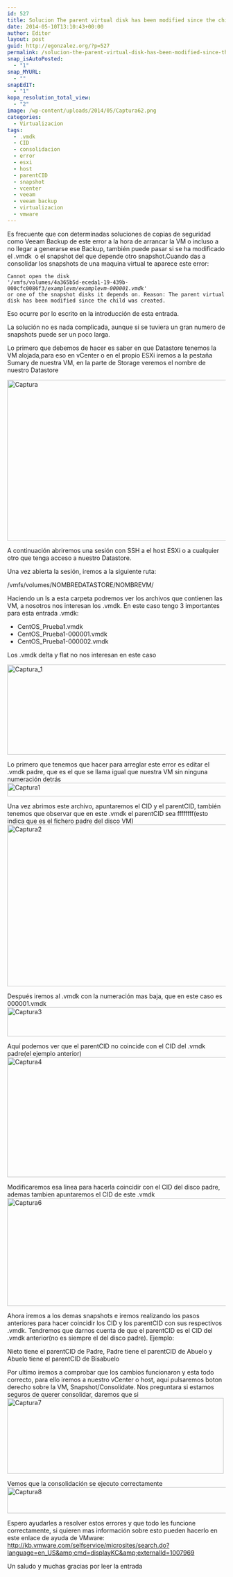 ```yaml
---
id: 527
title: Solucion The parent virtual disk has been modified since the child was created
date: 2014-05-10T13:10:43+00:00
author: Editor
layout: post
guid: http://egonzalez.org/?p=527
permalink: /solucion-the-parent-virtual-disk-has-been-modified-since-the-child-was-created/
snap_isAutoPosted:
  - "1"
snap_MYURL:
  - ""
snapEdIT:
  - "1"
kopa_resolution_total_view:
  - "2"
image: /wp-content/uploads/2014/05/Captura62.png
categories:
  - Virtualizacion
tags:
  - .vmdk
  - CID
  - consolidacion
  - error
  - esxi
  - host
  - parentCID
  - snapshot
  - vcenter
  - veeam
  - veeam backup
  - virtualizacion
  - vmware
---
```

Es frecuente que con determinadas soluciones de copias de seguridad como Veeam Backup de este error a la hora de arrancar la VM o incluso a no llegar a generarse ese Backup, también puede pasar si se ha modificado el .vmdk  o el snapshot del que depende otro snapshot.<!--more-->Cuando das a consolidar los snapshots de una maquina virtual te aparece este error:

<code>Cannot open the disk '/vmfs/volumes/4a365b5d-eceda1-19-439b-000cfc0086f3/<em>examplevm/examplevm-000001.vmdk</em>' or one of the snapshot disks it depends on.
Reason: The parent virtual disk has been modified since the child was created.</code>

Eso ocurre por lo escrito en la introducción de esta entrada.

La solución no es nada complicada, aunque si se tuviera un gran numero de snapshots puede ser un poco larga.

Lo primero que debemos de hacer es saber en que Datastore tenemos la VM alojada,para eso en vCenter o en el propio ESXi iremos a la pestaña Sumary de nuestra VM, en la parte de Storage veremos el nombre de nuestro Datastore

<a href="http://vps38574.vps.ovh.ca/wp-content/uploads/2014/05/Captura15.png"><img class="aligncenter size-full wp-image-528" src="http://vps38574.vps.ovh.ca/wp-content/uploads/2014/05/Captura15.png" alt="Captura" width="728" height="370" /></a>

A continuación abriremos una sesión con SSH a el host ESXi o a cualquier otro que tenga acceso a nuestro Datastore.

Una vez abierta la sesión, iremos a la siguiente ruta:

/vmfs/volumes/NOMBREDATASTORE/NOMBREVM/

Haciendo un ls a esta carpeta podremos ver los archivos que contienen las VM, a nosotros nos interesan los .vmdk. En este caso tengo 3 importantes para esta entrada .vmdk:
<ul>
	<li>CentOS_Prueba1.vmdk</li>
	<li>CentOS_Prueba1-000001.vmdk</li>
	<li>CentOS_Prueba1-000002.vmdk</li>
</ul>
Los .vmdk delta y flat no nos interesan en este caso

<a href="http://vps38574.vps.ovh.ca/wp-content/uploads/2014/05/Captura_1.png"><img class="aligncenter size-full wp-image-529" src="http://vps38574.vps.ovh.ca/wp-content/uploads/2014/05/Captura_1.png" alt="Captura_1" width="674" height="207" /></a>

Lo primero que tenemos que hacer para arreglar este error es editar el .vmdk padre, que es el que se llama igual que nuestra VM sin ninguna numeración detrás<a href="http://vps38574.vps.ovh.ca/wp-content/uploads/2014/05/Captura16.png"><img class="aligncenter size-full wp-image-530" src="http://vps38574.vps.ovh.ca/wp-content/uploads/2014/05/Captura16.png" alt="Captura1" width="737" height="31" /></a>

Una vez abrimos este archivo, apuntaremos el CID y el parentCID, también tenemos que observar que en este .vmdk el parentCID sea ffffffff(esto indica que es el fichero padre del disco VM)<a href="http://vps38574.vps.ovh.ca/wp-content/uploads/2014/05/Captura22.png"><img class="aligncenter size-full wp-image-531" src="http://vps38574.vps.ovh.ca/wp-content/uploads/2014/05/Captura22.png" alt="Captura2" width="557" height="372" /></a>

Después iremos al .vmdk con la numeración mas baja, que en este caso es 000001.vmdk<a href="http://vps38574.vps.ovh.ca/wp-content/uploads/2014/05/Captura32.png"><img class="aligncenter size-full wp-image-532" src="http://vps38574.vps.ovh.ca/wp-content/uploads/2014/05/Captura32.png" alt="Captura3" width="819" height="67" /></a>

Aquí podemos ver que el parentCID no coincide con el CID del .vmdk padre(el ejemplo anterior)<a href="http://vps38574.vps.ovh.ca/wp-content/uploads/2014/05/Captura42.png"><img class="aligncenter size-full wp-image-533" src="http://vps38574.vps.ovh.ca/wp-content/uploads/2014/05/Captura42.png" alt="Captura4" width="523" height="276" /></a>

Modificaremos esa linea para hacerla coincidir con el CID del disco padre, ademas tambien apuntaremos el CID de este .vmdk<a href="http://vps38574.vps.ovh.ca/wp-content/uploads/2014/05/Captura62.png"><img class="aligncenter size-full wp-image-534" src="http://vps38574.vps.ovh.ca/wp-content/uploads/2014/05/Captura62.png" alt="Captura6" width="536" height="248" /></a>

Ahora iremos a los demas snapshots e iremos realizando los pasos anteriores para hacer coincidir los CID y los parentCID con sus respectivos .vmdk. Tendremos que darnos cuenta de que el parentCID es el CID del .vmdk anterior(no es siempre el del disco padre). Ejemplo:

Nieto tiene el parentCID de Padre, Padre tiene el parentCID de Abuelo y Abuelo tiene el parentCID de Bisabuelo

Por ultimo iremos a comprobar que los cambios funcionaron y esta todo correcto, para ello iremos a nuestro vCenter o host, aquí pulsaremos boton derecho sobre la VM, Snapshot/Consolidate. Nos preguntara si estamos seguros de querer consolidar, daremos que si<a href="http://vps38574.vps.ovh.ca/wp-content/uploads/2014/05/Captura72.png"><img class="aligncenter size-full wp-image-535" src="http://vps38574.vps.ovh.ca/wp-content/uploads/2014/05/Captura72.png" alt="Captura7" width="499" height="174" /></a>

Vemos que la consolidación se ejecuto correctamente<a href="http://vps38574.vps.ovh.ca/wp-content/uploads/2014/05/Captura82.png"><img class="aligncenter size-full wp-image-536" src="http://vps38574.vps.ovh.ca/wp-content/uploads/2014/05/Captura82.png" alt="Captura8" width="1082" height="60" /></a>

Espero ayudarles a resolver estos errores y que todo les funcione correctamente, si quieren mas información sobre esto pueden hacerlo en este enlace de ayuda de VMware: <a href="http://kb.vmware.com/selfservice/microsites/search.do?language=en_US&amp;cmd=displayKC&amp;externalId=1007969" target="_blank">http://kb.vmware.com/selfservice/microsites/search.do?language=en_US&amp;cmd=displayKC&amp;externalId=1007969</a>

Un saludo y muchas gracias por leer la entrada
